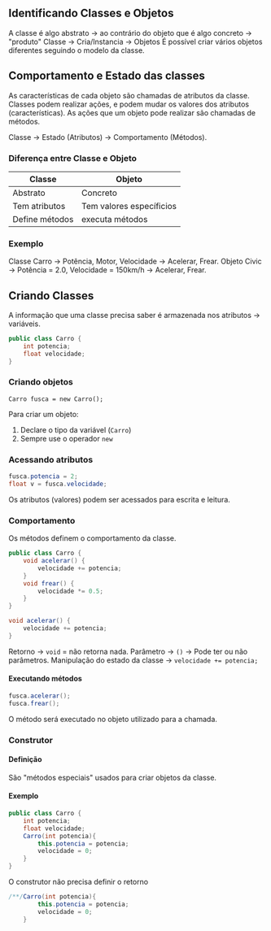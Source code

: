 ## Identificando Classes e Objetos

A classe é algo abstrato -> ao contrário do objeto que é algo concreto -> "produto" Classe -> Cria/Instancia -> Objetos
É possível criar vários objetos diferentes seguindo o modelo da classe.

## Comportamento e Estado das classes

As características de cada objeto são chamadas de atributos da classe. Classes podem realizar ações, e podem mudar os valores dos atributos (características). As ações que um objeto pode realizar são chamadas de métodos.

Classe -> Estado (Atributos) -> Comportamento (Métodos).

### Diferença entre Classe e Objeto

| Classe         | Objeto                   |
| -------------- | ------------------------ |
| Abstrato       | Concreto                 |
| Tem atributos  | Tem valores específicios |
| Define métodos | executa métodos          |

### Exemplo

Classe Carro -> Potência, Motor, Velocidade -> Acelerar, Frear. Objeto Civic -> Potência = 2.0, Velocidade = 150km/h -> Acelerar, Frear.

## Criando Classes

A informação que uma classe precisa saber é armazenada nos atributos -> variáveis.

```java
public class Carro {
	int potencia;
	float velocidade;
}
```

### Criando objetos

`Carro fusca = new Carro();`

Para criar um objeto: 
1. Declare o tipo da variável (`Carro`) 
2. Sempre use o operador `new`

### Acessando atributos

```java
fusca.potencia = 2;
float v = fusca.velocidade;
```

Os atributos (valores) podem ser acessados para escrita e leitura.

### Comportamento

Os métodos definem o comportamento da classe.

```java
public class Carro {
	void acelerar() {
		velocidade += potencia;
	}
	void frear() {
		velocidade *= 0.5;
	}
}
```

``` java
void acelerar() {
	velocidade += potencia;
}
```

Retorno -> `void` = não retorna nada.
Parâmetro -> `()` -> Pode ter ou não parâmetros.
Manipulação do estado da classe -> `velocidade += potencia;`

#### Executando métodos

```java 
fusca.acelerar();
fusca.frear();
```

O método será executado no objeto utilizado para a chamada.

### Construtor

#### Definição

São "métodos especiais" usados para criar objetos da classe.

#### Exemplo

```java
public class Carro {
	int potencia;
	float velocidade;
	Carro(int potencia){
		this.potencia = potencia;
		velocidade = 0;
	}
}
```

O construtor não precisa definir o retorno

```java
/**/Carro(int potencia){
		this.potencia = potencia;
		velocidade = 0;
	}
```
